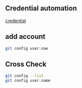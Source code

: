 

## Credential automation

[credential](https://developer-carmel.tistory.com/10)

## add account
```bash
git config user.nae
```

## Cross Check
```bash
git config --list
git config user.name


```